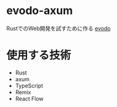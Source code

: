# evodo-axum

RustでのWeb開発を試すために作る [evodo](https://github.com/hwld/evodo)

# 使用する技術
- Rust
- axum
- TypeScript
- Remix
- React Flow
